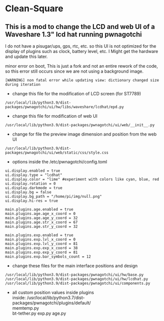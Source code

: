 # Clean-Square
This is a mod to change the LCD and web UI of a Waveshare 1.3" lcd hat running pwnagotchi
-------------- 
I do not have a pisugar/ups, gps, rtc, etc. so this UI is not optimized for the display of plugins such as clock, battery level, etc. I Might get the hardware and update this later.

minor error on boot, This is just a fork and not an entire rework of the code, so this error still occurs since we are not using a background image.
```
[WARNING] non fatal error while updating view: dictionary changed size during iteration
```
- change this file for the modification of LCD screen  (for ST7789)
```
/usr/local/lib/python3.9/dist-packages/pwnagotchi/ui/hw/libs/waveshare/lcdhat/epd.py  
```
- change this file for modification of web UI  
```
/usr/local/lib/python3.9/dist-packages/pwnagotchi/ui/web/__init__.py
```
- change for file the preview image dimension and position from the web UI  
```
/usr/local/lib/python3.9/dist-packages/pwnagotchi/ui/web/static/css/style.css  
```
  
- options inside the /etc/pwnagotchi/config.toml  
```
ui.display.enabled = true
ui.display.type = "lcdhat"
ui.display.color = "lime" #experiment with colors like cyan, blue, red
ui.display.rotation = 0
ui.display.darkmode = true
ui.display.bg = false
ui.display.bg_path = "/home/pi/img/null.png"
ui.display.hi-res = true

main.plugins.age.enabled = true
main.plugins.age.age_x_coord = 0
main.plugins.age.age_y_coord = 32
main.plugins.age.str_x_coord = 67
main.plugins.age.str_y_coord = 32

main.plugins.exp.enabled = true
main.plugins.exp.lvl_x_coord = 0
main.plugins.exp.lvl_y_coord = 81
main.plugins.exp.exp_x_coord = 38
main.plugins.exp.exp_y_coord = 81
main.plugins.exp.bar_symbols_count = 12
```
  
- change these files for the main interface positions and design
```
/usr/local/lib/python3.9/dist-packages/pwnagotchi/ui/hw/base.py
/usr/local/lib/python3.9/dist-packages/pwnagotchi/ui/hw/lcdhat.py
/usr/local/lib/python3.9/dist-packages/pwnagotchi/ui/components.py
```  

- all custom position values inside plugins  
inside: /usr/local/lib/python3.7/dist-packages/pwnagotchi/plugins/default/  
memtemp.py  
bt-tether.py
exp.py
age.py
  
   
